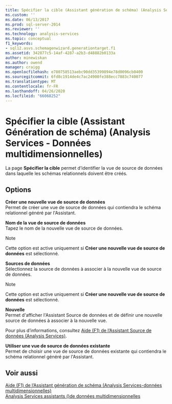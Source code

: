 ```yaml
---
title: Spécifier la cible (Assistant génération de schéma) (Analysis Services-données multidimensionnelles) | Microsoft Docs
ms.custom: ''
ms.date: 06/13/2017
ms.prod: sql-server-2014
ms.reviewer: ''
ms.technology: analysis-services
ms.topic: conceptual
f1_keywords:
- sql12.asvs.schemagenwizard.generationtarget.f1
ms.assetid: 342877c5-14af-4287-a2b3-d48882b0133a
author: minewiskan
ms.author: owend
manager: craigg
ms.openlocfilehash: e780758513aebc90dd35399894e78d0096cb0400
ms.sourcegitcommit: 6fd8c1914de4c7ac24900fe388ecc7883c740077
ms.translationtype: MT
ms.contentlocale: fr-FR
ms.lasthandoff: 04/26/2020
ms.locfileid: "66068252"
---
```

# <a name="specify-target-schema-generation-wizard-analysis-services---multidimensional-data"></a>Spécifier la cible (Assistant Génération de schéma) (Analysis Services - Données multidimensionnelles)
  La page **Spécifier la cible** permet d’identifier la vue de source de données dans laquelle les schémas relationnels doivent être créés.  
  
## <a name="options"></a>Options  
 **Créer une nouvelle vue de source de données**  
 Permet de créer une vue de source de données qui contiendra le schéma relationnel généré par l'Assistant.  
  
 **Nom de la vue de source de données**  
 Tapez le nom de la nouvelle vue de source de données.  
  
> [!NOTE]  
>  Cette option est active uniquement si **Créer une nouvelle vue de source de données** est sélectionné.  
  
 **Sources de données**  
 Sélectionnez la source de données à associer à la nouvelle vue de source de données.  
  
> [!NOTE]  
>  Cette option est active uniquement si **Créer une nouvelle vue de source de données** est sélectionné.  
  
 **Nouvelle**  
 Permet d'afficher l'Assistant Source de données et de définir une nouvelle source de données à associer à la nouvelle vue.  
  
 Pour plus d’informations, consultez [Aide (F1) de l’Assistant Source de données &#40;Analysis Services&#41;](data-source-wizard-f1-help-analysis-services.md).  
  
 **Utiliser une vue de source de données existante**  
 Permet de choisir une vue de source de données existante qui contiendra le schéma relationnel généré par l'Assistant.  
  
## <a name="see-also"></a>Voir aussi  
 [Aide (F1) de l’Assistant génération de schéma &#40;Analysis Services-données multidimensionnelles&#41;](schema-generation-wizard-f1-help-analysis-services-multidimensional-data.md)   
 [Analysis Services assistants &#40;&#41;de données multidimensionnelles](analysis-services-wizards-multidimensional-data.md)  
  
  
